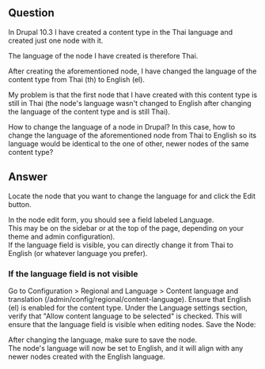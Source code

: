 ## Question

In Drupal 10.3 I have created a content type in the Thai language and created just one node with it.

The language of the node I have created is therefore Thai.

After creating the aforementioned node, I have changed the language of the content type from Thai (th) to English (el).

My problem is that the first node that I have created with this content type is still in Thai (the node's language wasn't changed to English after changing the language of the content type and is still Thai).

 How to change the language of a node in Drupal? In this case, how to change the language of the aforementioned node from Thai to English so its language would be identical to the one of other, newer nodes of the same content type?

 ## Answer

Locate the node that you want to change the language for and click the Edit button.

In the node edit form, you should see a field labeled Language.<br>
This may be on the sidebar or at the top of the page, depending on your theme and admin configuration).<br>
If the language field is visible, you can directly change it from Thai to English (or whatever language you prefer).

### If the language field is not visible

Go to Configuration > Regional and Language > Content language and translation (/admin/config/regional/content-language).
Ensure that English (el) is enabled for the content type.
Under the Language settings section, verify that "Allow content language to be selected" is checked. This will ensure that the language field is visible when editing nodes.
Save the Node:

After changing the language, make sure to save the node.<br>
The node's language will now be set to English, and it will align with any newer nodes created with the English language.
